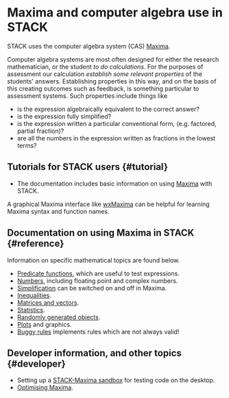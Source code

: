 # Maxima and computer algebra use in STACK

STACK uses the computer algebra system (CAS) [Maxima](Maxima.md).

Computer algebra systems are most often designed for either the research mathematician, or the student _to do calculations_. For the purposes of assessment our calculation _establish some relevant properties_ of the students' answers.  Establishing properties in this way, and on the basis of this creating outcomes such as feedback, is something particular to assessment systems. Such properties include things like

* is the expression algebraically equivalent to the correct answer?
* is the expression fully simplified?
* is the expression written a particular conventional form, (e.g. factored, partial fraction)?
* are all the numbers in the expression written as fractions in the lowest terms?



## Tutorials for STACK users  {#tutorial}

* The documentation includes basic information on using [Maxima](Maxima.md) with STACK.

A graphical Maxima interface like [wxMaxima](http://andrejv.github.com/wxmaxima/) can be helpful for learning Maxima syntax and function names.

## Documentation on using Maxima in STACK   {#reference}

Information on specific mathematical topics are found below.

* [Predicate functions](Predicate_functions.md), which are useful to test expressions.
* [Numbers](Numbers.md), including floating point and complex numbers.
* [Simplification](Simplification.md) can be switched on and off in Maxima.
* [Inequalities](Inequalities.md).
* [Matrices and vectors](Matrix.md).
* [Statistics](Statistics.md).
* [Randomly generated objects](Random.md).
* [Plots](Plots.md) and graphics.
* [Buggy rules](Buggy_rules.md) implements rules which are not always valid!

## Developer information, and other topics {#developer}

* Setting up a [STACK-Maxima sandbox](STACK-Maxima_sandbox.md) for testing code on the desktop.
* [Optimising Maxima](Optimising_Maxima.md).
